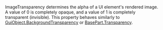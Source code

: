 ImageTransparency determines the alpha of a UI element's rendered image. A value of 0 is completely opaque, and a value of 1 is completely transparent (invisible). This property behaves similarly to [GuiObject.BackgroundTransparency](https://developer.roblox.com/en-us/api-reference/property/GuiObject/BackgroundTransparency) or [BasePart.Transparency](https://developer.roblox.com/en-us/api-reference/property/BasePart/Transparency).